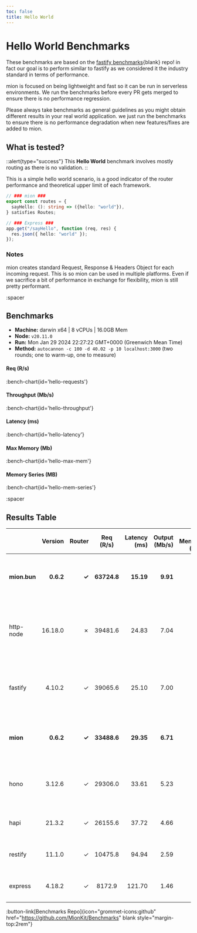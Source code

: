 ```yaml
---
toc: false
title: Hello World
---
```


# Hello World Benchmarks

These benchmarks are based on the [fastify benchmarks](https://github.com/fastify/benchmarks){blank} repo! in fact our goal is to perform similar to fastify as we considered it the industry standard in terms of performance.

mion is focused on being lightweight and fast so it can be run in serverless environments. We run the benchmarks before every PR gets merged to ensure there is no performance regression.

Please always take benchmarks as general guidelines as you might obtain different results in your real world application. we just run the benchmarks to ensure there is no performance degradation when new features/fixes are added to mion.


## What is tested?

::alert{type="success"}
This **Hello World** benchmark involves mostly routing as there is no validation.
::

This is a simple hello world scenario, is a good indicator of the router performance and theoretical upper limit of each framework.

```ts
// ### mion ###
export const routes = {
  sayHello: (): string => ({hello: "world"}),
} satisfies Routes;

// ### Express ###
app.get("/sayHello", function (req, res) {
  res.json({ hello: "world" });
});
```

### Notes


mion creates standard Request, Response & Headers Object for each incoming request. This is so mion can be used in multiple platforms. Even if we sacrifice a bit of performance in exchange for flexibility, mion is still pretty performant.  

:spacer

## Benchmarks

* __Machine:__ darwin x64 | 8 vCPUs | 16.0GB Mem
* __Node:__ `v20.11.0`
* __Run:__ Mon Jan 29 2024 22:27:22 GMT+0000 (Greenwich Mean Time)
* __Method:__ `autocannon -c 100 -d 40.02 -p 10 localhost:3000` (two rounds; one to warm-up, one to measure)

#### Req (R/s) 

:bench-chart{id='hello-requests'}

#### Throughput (Mb/s) 

:bench-chart{id='hello-throughput'}

#### Latency (ms) 

:bench-chart{id='hello-latency'}

#### Max Memory (Mb) 

:bench-chart{id='hello-max-mem'}

#### Memory Series (MB) 

:bench-chart{id='hello-mem-series'}

:spacer

## Results Table

|              | Version   | Router | Req (R/s)   | Latency (ms) | Output (Mb/s) | Max Memory (Mb) | Max Cpu (%) | Validation | Description                                                                         |
| :--          | --:       | --:    | :-:         | --:          | --:           | --:             | --:         | :-:        | :--                                                                                 |
| **mion.bun** | **0.6.2** | **✓**  | **63724.8** | **15.19**    | **9.91**      | **87**          | **107**     | **✓**      | **mion using bun, automatic validation and serialization**                          |
| http-node    | 16.18.0   | ✗      | 39481.6     | 24.83        | 7.04          | 81              | 129         | ✗          | bare node http server, should be the theoretical upper limit in node.js performance |
| fastify      | 4.10.2    | ✓      | 39065.6     | 25.10        | 7.00          | 87              | 123         | -          | Validation using schemas and ajv. schemas are generated manually                    |
| **mion**     | **0.6.2** | **✓**  | **33488.6** | **29.35**    | **6.71**      | **91**          | **127**     | **✓**      | **Automatic validation and serialization out of the box**                           |
| hono         | 3.12.6    | ✓      | 29306.0     | 33.61        | 5.23          | 89              | 123         | ✗          | hono node server, manual validation or third party tools                            |
| hapi         | 21.3.2    | ✓      | 26155.6     | 37.72        | 4.66          | 101             | 128         | ✗          | validation using joi or third party tools                                           |
| restify      | 11.1.0    | ✓      | 10475.8     | 94.94        | 2.59          | 165             | 144         | ✗          | manual validation or third party tools                                              |
| express      | 4.18.2    | ✓      | 8172.9      | 121.70       | 1.46          | 121             | 126         | ✗          | manual validation or third party tools                                              |

:button-link[Benchmarks Repo]{icon="grommet-icons:github" href="https://github.com/MionKit/Benchmarks" blank style="margin-top:2rem"}
